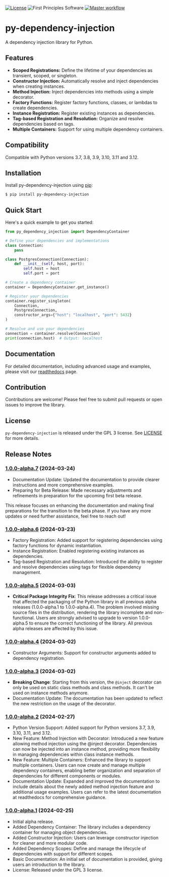[![License](https://img.shields.io/badge/License-GPLv3-blue.svg)](https://www.gnu.org/licenses/gpl-3.0.html)
![First Principles Software](https://img.shields.io/badge/Powered_by-First_Principles_Software-blue)
[![Master workflow](https://github.com/runemalm/py-dependency-injection/actions/workflows/master.yml/badge.svg?branch=master)](https://github.com/runemalm/py-dependency-injection/actions/workflows/master.yml)

# py-dependency-injection

A dependency injection library for Python.

## Features

- **Scoped Registrations:** Define the lifetime of your dependencies as transient, scoped, or singleton.
- **Constructor Injection:** Automatically resolve and inject dependencies when creating instances.
- **Method Injection:** Inject dependencies into methods using a simple decorator.
- **Factory Functions:** Register factory functions, classes, or lambdas to create dependencies.
- **Instance Registration:** Register existing instances as dependencies.
- **Tag-based Registration and Resolution:** Organize and resolve dependencies based on tags.
- **Multiple Containers:** Support for using multiple dependency containers.

## Compatibility

Compatible with Python versions 3.7, 3.8, 3.9, 3.10, 3.11 and 3.12.

## Installation

Install py-dependency-injection using [pip](https://pip.pypa.io/en/stable/):

```bash
$ pip install py-dependency-injection
```

## Quick Start

Here's a quick example to get you started:

```python
from py_dependency_injection import DependencyContainer

# Define your dependencies and implementations
class Connection:
    pass

class PostgresConnection(Connection):
    def __init__(self, host, port):
        self.host = host
        self.port = port

# Create a dependency container
container = DependencyContainer.get_instance()

# Register your dependencies
container.register_singleton(
    Connection,
    PostgresConnection,
    constructor_args={"host": "localhost", "port": 5432}
)

# Resolve and use your dependencies
connection = container.resolve(Connection)
print(connection.host)  # Output: localhost
```

## Documentation

For detailed documentation, including advanced usage and examples, please visit our [readthedocs](https://py-dependency-injection.readthedocs.io/en/latest/) page.

## Contribution

Contributions are welcome! Please feel free to submit pull requests or open issues to improve the library.

## License

`py-dependency-injection` is released under the GPL 3 license. See [LICENSE](LICENSE) for more details.

## Release Notes

### [1.0.0-alpha.7](https://github.com/runemalm/py-dependency-injection/releases/tag/v1.0.0-alpha.7) (2024-03-24)

- Documentation Update: Updated the documentation to provide clearer instructions and more comprehensive examples.
- Preparing for Beta Release: Made necessary adjustments and refinements in preparation for the upcoming first beta release.

This release focuses on enhancing the documentation and making final preparations for the transition to the beta phase. If you have any more updates or need further assistance, feel free to reach out!

### [1.0.0-alpha.6](https://github.com/runemalm/py-dependency-injection/releases/tag/v1.0.0-alpha.6) (2024-03-23)

- Factory Registration: Added support for registering dependencies using factory functions for dynamic instantiation.
- Instance Registration: Enabled registering existing instances as dependencies.
- Tag-based Registration and Resolution: Introduced the ability to register and resolve dependencies using tags for flexible dependency management.

### [1.0.0-alpha.5](https://github.com/runemalm/py-dependency-injection/releases/tag/v1.0.0-alpha.5) (2024-03-03)

- **Critical Package Integrity Fix**: This release addresses a critical issue that affected the packaging of the Python library in all previous alpha releases (1.0.0-alpha.1 to 1.0.0-alpha.4). The problem involved missing source files in the distribution, rendering the library incomplete and non-functional. Users are strongly advised to upgrade to version 1.0.0-alpha.5 to ensure the correct functioning of the library. All previous alpha releases are affected by this issue.

### [1.0.0-alpha.4](https://github.com/runemalm/py-dependency-injection/releases/tag/v1.0.0-alpha.4) (2024-03-02)

- Constructor Arguments: Support for constructor arguments added to dependency registration.

### [1.0.0-alpha.3](https://github.com/runemalm/py-dependency-injection/releases/tag/v1.0.0-alpha.3) (2024-03-02)

- **Breaking Change**: Starting from this version, the `@inject` decorator can only be used on static class methods and class methods. It can't be used on instance methods anymore.
- Documentation Update: The documentation has been updated to reflect the new restriction on the usage of the decorator.

### [1.0.0-alpha.2](https://github.com/runemalm/py-dependency-injection/releases/tag/v1.0.0-alpha.2) (2024-02-27)

- Python Version Support: Added support for Python versions 3.7, 3.9, 3.10, 3.11, and 3.12.
- New Feature: Method Injection with Decorator: Introduced a new feature allowing method injection using the @inject decorator. Dependencies can now be injected into an instance method, providing more flexibility in managing dependencies within class instance methods.
- New Feature: Multiple Containers: Enhanced the library to support multiple containers. Users can now create and manage multiple dependency containers, enabling better organization and separation of dependencies for different components or modules.
- Documentation Update: Expanded and improved the documentation to include details about the newly added method injection feature and additional usage examples. Users can refer to the latest documentation at readthedocs for comprehensive guidance.

### [1.0.0-alpha.1](https://github.com/runemalm/py-dependency-injection/releases/tag/v1.0.0-alpha.1) (2024-02-25)

- Initial alpha release.
- Added Dependency Container: The library includes a dependency container for managing object dependencies.
- Added Constructor Injection: Users can leverage constructor injection for cleaner and more modular code.
- Added Dependency Scopes: Define and manage the lifecycle of dependencies with support for different scopes.
- Basic Documentation: An initial set of documentation is provided, giving users an introduction to the library.
- License: Released under the GPL 3 license.
